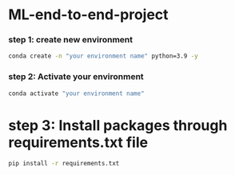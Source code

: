 # ML-end-to-end-project


### step 1: create new environment

```bash
conda create -n "your environment name" python=3.9 -y
```

### step 2: Activate your environment

```bash
conda activate "your environment name"
```

# step 3: Install packages through requirements.txt file

```bash
pip install -r requirements.txt
```